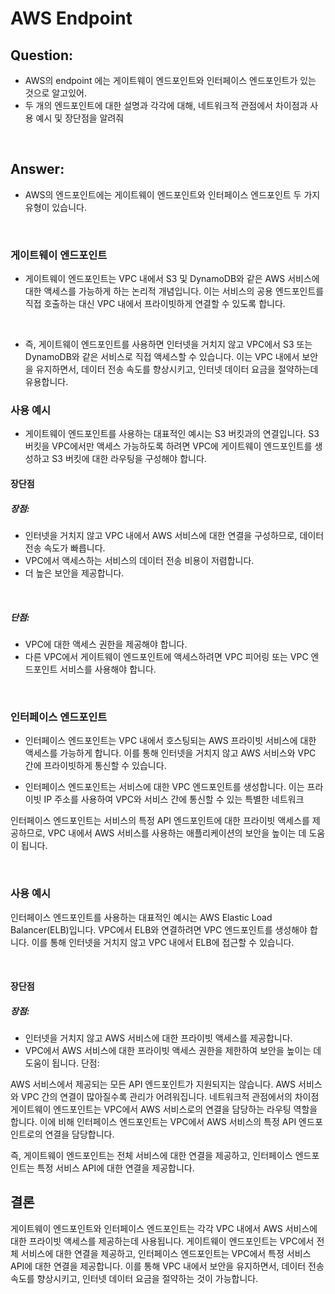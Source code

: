 # AWS Endpoint

## Question:

- AWS의 endpoint 에는 게이트웨이 엔드포인트와 인터페이스 엔드포인트가 있는 것으로 알고있어.
- 두 개의 엔드포인트에 대한 설명과 각각에 대해, 네트워크적 관점에서 차이점과 사용 예시 및 장단점을 알려줘

<br>

## Answer:

- AWS의 엔드포인트에는 게이트웨이 엔드포인트와 인터페이스 엔드포인트 두 가지 유형이 있습니다.

<br>

### 게이트웨이 엔드포인트

- 게이트웨이 엔드포인트는 VPC 내에서 S3 및 DynamoDB와 같은 AWS 서비스에 대한 액세스를 가능하게 하는 논리적 개념입니다. 이는 서비스의 공용 엔드포인트를 직접 호출하는 대신 VPC 내에서 프라이빗하게 연결할 수 있도록 합니다.

<br>

- 즉, 게이트웨이 엔드포인트를 사용하면 인터넷을 거치지 않고 VPC에서 S3 또는 DynamoDB와 같은 서비스로 직접 액세스할 수 있습니다. 이는 VPC 내에서 보안을 유지하면서, 데이터 전송 속도를 향상시키고, 인터넷 데이터 요금을 절약하는데 유용합니다.

### 사용 예시

- 게이트웨이 엔드포인트를 사용하는 대표적인 예시는 S3 버킷과의 연결입니다. S3 버킷을 VPC에서만 액세스 가능하도록 하려면 VPC에 게이트웨이 엔드포인트를 생성하고 S3 버킷에 대한 라우팅을 구성해야 합니다.

#### 장단점

##### 장점:

- 인터넷을 거치지 않고 VPC 내에서 AWS 서비스에 대한 연결을 구성하므로, 데이터 전송 속도가 빠릅니다.
- VPC에서 액세스하는 서비스의 데이터 전송 비용이 저렴합니다.
- 더 높은 보안을 제공합니다.

<br>

##### 단점:

- VPC에 대한 액세스 권한을 제공해야 합니다.
- 다른 VPC에서 게이트웨이 엔드포인트에 액세스하려면 VPC 피어링 또는 VPC 엔드포인트 서비스를 사용해야 합니다.

<br>

### 인터페이스 엔드포인트

- 인터페이스 엔드포인트는 VPC 내에서 호스팅되는 AWS 프라이빗 서비스에 대한 액세스를 가능하게 합니다. 이를 통해 인터넷을 거치지 않고 AWS 서비스와 VPC 간에 프라이빗하게 통신할 수 있습니다.

- 인터페이스 엔드포인트는 서비스에 대한 VPC 엔드포인트를 생성합니다. 이는 프라이빗 IP 주소를 사용하여 VPC와 서비스 간에 통신할 수 있는 특별한 네트워크

인터페이스 엔드포인트는 서비스의 특정 API 엔드포인트에 대한 프라이빗 액세스를 제공하므로, VPC 내에서 AWS 서비스를 사용하는 애플리케이션의 보안을 높이는 데 도움이 됩니다.

<br>

### 사용 예시
인터페이스 엔드포인트를 사용하는 대표적인 예시는 AWS Elastic Load Balancer(ELB)입니다. VPC에서 ELB와 연결하려면 VPC 엔드포인트를 생성해야 합니다. 이를 통해 인터넷을 거치지 않고 VPC 내에서 ELB에 접근할 수 있습니다.

<br>

#### 장단점

##### 장점:

- 인터넷을 거치지 않고 AWS 서비스에 대한 프라이빗 액세스를 제공합니다.
- VPC에서 AWS 서비스에 대한 프라이빗 액세스 권한을 제한하여 보안을 높이는 데 도움이 됩니다.
단점:

AWS 서비스에서 제공되는 모든 API 엔드포인트가 지원되지는 않습니다.
AWS 서비스와 VPC 간의 연결이 많아질수록 관리가 어려워집니다.
네트워크적 관점에서의 차이점
게이트웨이 엔드포인트는 VPC에서 AWS 서비스로의 연결을 담당하는 라우팅 역할을 합니다. 이에 비해 인터페이스 엔드포인트는 VPC에서 AWS 서비스의 특정 API 엔드포인트로의 연결을 담당합니다.

즉, 게이트웨이 엔드포인트는 전체 서비스에 대한 연결을 제공하고, 인터페이스 엔드포인트는 특정 서비스 API에 대한 연결을 제공합니다.

## 결론
게이트웨이 엔드포인트와 인터페이스 엔드포인트는 각각 VPC 내에서 AWS 서비스에 대한 프라이빗 액세스를 제공하는데 사용됩니다. 게이트웨이 엔드포인트는 VPC에서 전체 서비스에 대한 연결을 제공하고, 인터페이스 엔드포인트는 VPC에서 특정 서비스 API에 대한 연결을 제공합니다. 이를 통해 VPC 내에서 보안을 유지하면서, 데이터 전송 속도를 향상시키고, 인터넷 데이터 요금을 절약하는 것이 가능합니다.